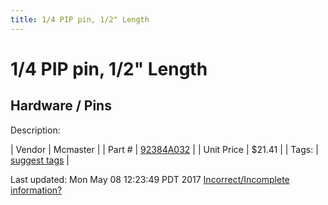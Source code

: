 ```yaml
---
title: 1/4 PIP pin, 1/2" Length
---
```


# 1/4 PIP pin, 1/2" Length
## Hardware / Pins
Description: 	 

| Vendor | Mcmaster | 
| Part # | [92384A032](https://www.mcmaster.com/#92384A032) | 
| Unit Price | $21.41 | 
| Tags: | [suggest tags](https://docs.google.com/forms/d/e/1FAIpQLSeWyY8v3RgOty-MyWmh9U0iivNYN_molChYyS-0U-o-kOAv_g/viewform) | 

Last updated: Mon May 08 12:23:49 PDT 2017
 [Incorrect/Incomplete information?](https://docs.google.com/forms/d/e/1FAIpQLSeWyY8v3RgOty-MyWmh9U0iivNYN_molChYyS-0U-o-kOAv_g/viewform)
